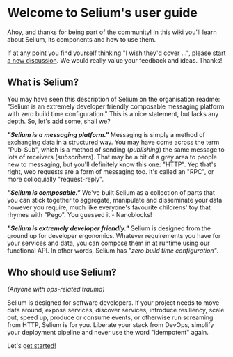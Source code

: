 # Welcome to Selium's user guide

Ahoy, and thanks for being part of the community! In this wiki you'll learn about Selium, its
components and how to use them.

If at any point you find yourself thinking "I wish they'd cover ...", please
[start a new discussion](https://github.com/seliumlabs/selium/discussions/new?category=ideas). We would really value
your feedback and ideas. Thanks!

## What is Selium?

You may have seen this description of Selium on the organisation readme: "Selium is an extremely
developer friendly composable messaging platform with zero build time configuration." This is a
nice statement, but lacks any depth. So, let's add some, shall we?

**_"Selium is a messaging platform."_** Messaging is simply a method of exchanging data in a
structured way. You may have come across the term "Pub-Sub", which is a method of sending
(_publishing_) the same message to lots of receivers (_subscribers_). That may be a bit of a grey
area to people new to messaging, but you'll definitely know this one: "HTTP". Yep that's right, web
requests are a form of messaging too. It's called an "RPC", or more colloquially "request-reply".

**_"Selium is composable."_** We've built Selium as a collection of parts that you can stick
together to aggregate, manipulate and disseminate your data however you require, much like
everyone's favourite childrens' toy that rhymes with "Pego". You guessed it - Nanoblocks!

**_"Selium is extremely developer friendly."_** Selium is designed from the ground up for developer
ergonomics. Whatever requirements you have for your services and data, you can compose them in at
runtime using our functional API. In other words, Selium has _"zero build time configuration"_.

## Who should use Selium?

_(Anyone with ops-related trauma)_

Selium is designed for software developers. If your project needs to move data around, expose
services, discover services, introduce resiliency, scale out, speed up, produce or consume events,
or otherwise run screaming from HTTP, Selium is for you. Liberate your stack from DevOps, simplify
your deployment pipeline and never use the word "idempotent" again.

Let's [get started!](./getting_started/first_steps.md)
